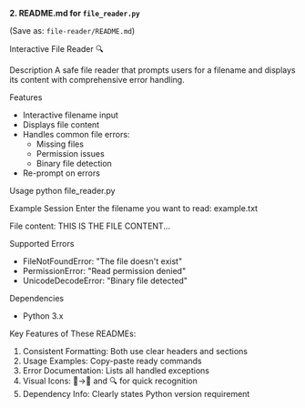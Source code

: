 **2. README.md for `file_reader.py`** 

(Save as: `file-reader/README.md`)  

Interactive File Reader 🔍

Description
A safe file reader that prompts users for a filename and displays its content with comprehensive error handling.

Features
- Interactive filename input
- Displays file content
- Handles common file errors:
  - Missing files
  - Permission issues
  - Binary file detection
- Re-prompt on errors

Usage
python file_reader.py

Example Session
Enter the filename you want to read: example.txt

File content:
THIS IS THE FILE CONTENT...


Supported Errors
- FileNotFoundError: "The file doesn't exist"
- PermissionError: "Read permission denied"
- UnicodeDecodeError: "Binary file detected"

Dependencies
- Python 3.x

Key Features of These READMEs:
1. Consistent Formatting: Both use clear headers and sections
2. Usage Examples: Copy-paste ready commands
3. Error Documentation: Lists all handled exceptions
4. Visual Icons: 📄→📄 and 🔍 for quick recognition
5. Dependency Info: Clearly states Python version requirement
